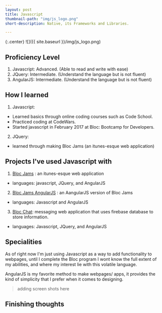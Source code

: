 ```yaml
---
layout: post
title: Javascript
thumbnail-path: "img/js_logo.png"
short-description: Native, its Frameworks and Libraries.

---
```


{:.center}
![]({{ site.baseurl }}/img/js_logo.png)

## Proficiency Level

1. Javascript: Advanced. (Able to read and write with ease)
2. JQuery: Intermediate. (Understand the language but is not fluent)
3. AngularJS: Intermediate. (Understand the language but is not fluent)

## How I learned

1. Javascript:
 - Learned basics through online coding courses such as Code School.
 - Practiced coding at CodeWars.
 - Started javascript in February 2017 at Bloc: Bootcamp for Developers.
2. JQuery:
 - learned through making Bloc Jams (an itunes-esque web application)

## Projects I've used Javascript with

1. [Bloc Jams](https://wolffles.github.io/bloc-jams/) : an itunes-esque web application
 - languages: javascript, JQuery, and AngularJS
2. [Bloc Jams AngularJS](https://github.com/wolffles/bloc-jams-angular) : an AangularJS version of Bloc Jams
- languages: Javascript and AngularJS
3. [Bloc Chat](https://github.com/wolffles/bloc-chat): messaging web application that uses firebase database to store information.
 - languages: Javascript, JQuery, and AngularJS

## Specialities

As of right now I'm just using Javascript as a way to add functionality to webpages, until I complete the Bloc program I wont know the full extent of my abilities, and where my interest lie with this volatile language.

AngularJS is my favorite method to make webpages/ apps, it provides the kind of simplicity that I prefer when it comes to designing.

> adding screen shots here


## Finishing thoughts
